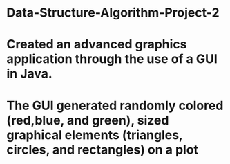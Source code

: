 # Data-Structure-Algorithm-Project-2
# Created an advanced graphics application through the use of a GUI in Java.
# The GUI generated randomly colored (red,blue, and green), sized graphical elements (triangles, circles, and rectangles) on a plot

